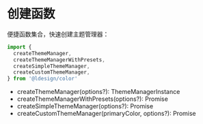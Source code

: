 # 创建函数

便捷函数集合，快速创建主题管理器：

```ts
import {
  createThemeManager,
  createThemeManagerWithPresets,
  createSimpleThemeManager,
  createCustomThemeManager,
} from '@ldesign/color'
```

- createThemeManager(options?): ThemeManagerInstance
- createThemeManagerWithPresets(options?): Promise<ThemeManagerInstance>
- createSimpleThemeManager(options?): Promise<ThemeManagerInstance>
- createCustomThemeManager(primaryColor, options?):
  Promise<ThemeManagerInstance>
